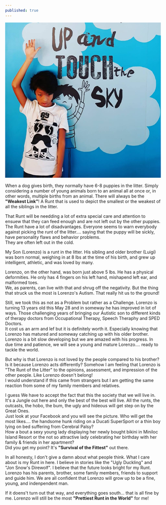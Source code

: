 ```yaml
---
published: true
---
```

![Runt](/images/Lolenz.jpg)

When a dog gives birth, they normally have 6-8 puppies in the litter. Simply considering a number of young animals born to an animal all at once or, in other words, multiple births from an animal.   There will always be the **"Weakest Link"**! A Runt that is used to depict the smallest or the weakest of all the siblings in the litter.

That Runt will be needding a lot of extra special care and attention to ensuew that they can feed enough and are not left out by the other puppies. 
The Runt have a lot of disadvantages. Everyone seems to warn everybody against picking the runt of the litter.... saying that the puppy will be sickly, have personality flaws and behavior problems.   
They are often left out in the cold.

My Son (Lorenzo) is a runt in the litter. His sibling and older brother (Luigi) was born normal, weighing in at 8 lbs at the time of his birth, and grew up intelligent, athletic, and was loved by many.

Lorenzo, on the other hand, was born just above 5 lbs. He has a physical deformities. He only has 4 fingers on his left hand, mishapend left ear, and malformed toes.   
We, as parents, can live with that and shrug off the negativity. But the thing that struck us the most is Lorenzo's Autism. That really hit us to the ground!

Still, we took this as not as a Problem but rather as a Challenge. Lorenzo is turning 13 years old this May 28 and in someway he has improved in lot of ways. Those challenging years of bringing our Autistic son to different kinds of therapy doctors from Occupational Therapy, Speech Theraphy and SPED Doctors.   
It cost us an arm and lef but it is definitely worth it. Especially knowing that Lorenzo has matured and someway catching up with his older brother. Lorenzo is a bit slow developing but we are amazed with his progress. In due time and patience, we will see a young and mature Lorenzo.... ready to tackle the world.

But why is that Lorenzo is not loved by the people compared to his brother? Is it because Lorenzo acts differently? Somehow I am feeling that Lorenzo is "The Runt of the Litter" to the opinions, assessment, and impression of the other people. Like Lorenzo doesn't belong!   
I would understand if this came from strangers but I am getting the same reaction from some of my family members and relatives. 

I guess We have to accept the fact that this the society that we will live in. It's a Jungle out here and only the best of the best will live. All the runts, the outcasts, the hobo, the bum, the ugly and hideous will get step on by the Great Ones.   
Just look at your Facebook and you will see the picture. Who will get the most likes.... the handsome hunk riding on a Ducati SuperSport or a thin boy lying on bed suffering from Cerebral Palsy?   
How a bout a sexy young lady displaying her newly bought bikini in Miniloc Island Resort or the not so attractive lady celebrating her birthday with her family & friends in her apartment?   
Did you get my point? It's **"Survival of the Fittest"** out there.

In all honesty, I don't give a damn about what people think. What I care about is my Runt in here. I believe in stories like the "Ugly Duckling" and "Jon Snow's Direwolf". I believe that the future looks bright for my Runt. Lorenzo has his parents, brother, some family members, friends to support and guide him. We are all confident that Lorenzo will grow up to be a fine, young, and indenpendent man. 

If it doens't turn out that way, and everything goes south... that is all fine by me. Lorenzo will still be the most **"Prettiest Runt in the World"** for me!